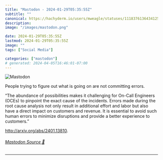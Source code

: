 ```yaml
---
title: "Mastodon - 2024-01-29T05:35:55Z"
subtitle: ""
canonical: https://hachyderm.io/users/mweagle/statuses/111837613643412572
description:
image: "/images/mastodon.png"

date: 2024-01-29T05:35:55Z
lastmod: 2024-01-29T05:35:55Z
image: ""
tags: ["Social Media"]

categories: ["mastodon"]
# generated: 2024-04-05T16:46:01-07:00
---
```

![Mastodon](/images/mastodon.png)

<p>People trying to figure out what is going on are not committing errors. </p><p>“The abundance of possibilities makes it challenging for On-Call Engineers (OCEs) to pinpoint the exact cause of the incidents. Errors made during the root cause analysis not only result in additional effort and labor but also have a direct impact on customers and revenue. It is essential to avoid such human errors to minimize disruptions and provide a better experience to customers.”</p><p><a href="http://arxiv.org/abs/2401.13810" target="_blank" rel="nofollow noopener noreferrer" translate="no"><span class="invisible">http://</span><span class="">arxiv.org/abs/2401.13810</span><span class="invisible"></span></a>.</p>


###### [Mastodon Source 🐘](https://hachyderm.io/@mweagle/111837613643412572)

___
